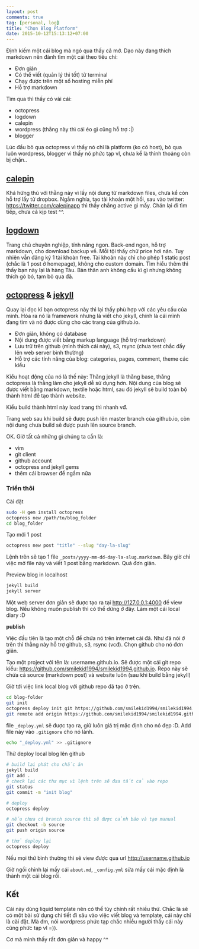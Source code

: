 ```yaml
---
layout: post
comments: true
tag: [personal, log]
title: "Chọn Blog Platform"
date: 2015-10-12T15:13:12+07:00
---
```


Định kiếm một cái blog mà ngó qua thấy cả mớ. Dạo này đang thích
markdown nên đành tìm một cái theo tiêu chí:

* Đơn giản
* Có thể viết (quản lý thì tốt) từ terminal
* Chạy được trên một số hosting miễn phí
* Hỗ trợ markdown

Tìm qua thì thấy có vài cái:

* octopress
* logdown
* calepin
* wordpress (thằng này thì cái éo gì cũng hỗ trợ :|)
* blogger

Lúc đầu bỏ qua octopress vì thấy nó chỉ là platform (ko có host), bỏ qua
luôn wordpress, blogger vì thấy nó phức tạp vl, chưa kể là thỉnh thoảng
còn bị chặn..

## [calepin](http://calepin.co/)

Khá hứng thú với thằng này vì lấy nội dung từ markdown files, chưa kể
còn hỗ trợ lấy từ dropbox.
Ngắm nghía, tạo tài khoản một hồi, sau vào twitter:
https://twitter.com/calepinapp thì thấy chẳng active gì mấy. Chán lại đi
tìm tiếp, chưa cả kịp test ^^.

## [logdown](http://logdown.com)

Trang chủ chuyên nghiệp, tính năng ngon. Back-end ngon, hỗ trợ markdown,
cho download backup về. Mỗi tội thấy chữ price hơi nản.
Tuy nhiên vẫn đăng ký 1 tài khoàn free. Tài khoản này chỉ cho phép 1
static post (chắc là 1 post ở homepage), không cho custom domain. Tìm
hiểu thêm thì thấy bạn này lại là hàng Tàu. Bản thân anh không cầu kì gì
nhưng không thích gò bó, tạm bỏ qua đã.

## [octopress](https://github.com/octopress/octopress) & [jekyll](https://github.com/jekyll/jekyll)

Quay lại đọc kĩ bạn octopress này thì lại thấy phù hợp với các yêu cầu của mình.
Hóa ra nó là framework nhưng là viết cho jekyll, chính là cái mình đang
tìm và nó được dùng cho các trang của github.io.

* Đơn giản, không có database
* Nội dung được viết bằng markup language (hỗ trợ markdown)
* Lưu trữ trên github (mình thích cái này), s3, rsync (chưa test chắc
đẩy lên web server bình thường)
* Hỗ trợ các tính năng của blog: categories, pages, comment, theme các kiểu

Kiểu hoạt động của nó là thế này: Thằng jekyll là thằng base, thằng
octopress là thằng làm cho jekyll dễ sử dụng hơn. Nội dung của blog sẽ
được viết bằng markdown, textile hoặc html, sau đó jekyll sẽ build toàn
bộ thành html để tạo thành website.

Kiểu build thành html này load trang thì nhanh vđ.

Trang web sau khi build sẽ được push lên master branch của github.io,
còn nội dung chưa build sẽ được push lên source branch.

OK. Giờ tất cả những gì chúng ta cần là:

* vim
* git client
* github account
* octopress and jekyll gems
* thêm cái browser để ngắm nữa

### Triển thôi

Cài đặt

``` bash
sudo -H gem install octopress
octopress new /path/to/blog_folder
cd blog_folder
```

Tạo mới 1 post

``` bash
octopress new post "title" --slug "day-la-slug"
```

Lệnh trên sẽ tạo 1 file `_posts/yyyy-mm-dd-day-la-slug.markdown`. Bây
giờ chỉ việc mở file này và viết 1 post bằng markdown.
Quá đơn giản.

Preview blog in localhost

``` bash
jekyll build
jekyll server
```

Một web server đơn giản sẽ được tạo ra tại <http://127.0.0.1:4000> để view blog. Nếu không muốn
publish thì có thể dừng ở đây. Làm một cái local diary :D

**publish**

Việc đầu tiên là tạo một chỗ để chứa nó trên internet cái đã. Như đã nói
ở trên thì thằng này hỗ trợ github, s3, rsync (vcđ). Chọn github cho nó
đơn giản.

Tạo một project với tên là: username.github.io. Sẽ được một cái git repo
kiểu: <https://github.com/smilekid1994/smilekid1994.github.io>. Repo này
sẽ chứa cả source (markdown post) và website luôn (sau khi build bằng
jekyll)

Giờ tới việc link local blog với github repo đã tạo ở trên.

``` bash
cd blog-folder
git init
octopress deploy init git https://github.com/smilekid1994/smilekid1994.github.io
git remote add origin https://github.com/smilekid1994/smilekid1994.github.io
```

file `_deploy.yml` sẽ được tạo ra, giữ luôn giá trị mặc định cho nó đẹp
:D. Add file này vào `.gitignore` cho nó lành.

``` bash
echo "_deploy.yml" >> .gitignore
```

Thử deploy local blog lên github

``` bash
# build lại phát cho chắc ăn
jekyll build
git add .
# check lại các thư mục vì lệnh trên sẽ đưa tất cả vào repo
git status
git commit -m "init blog"

# deploy
octopress deploy

# nếu chưa có branch source thì sẽ được cảnh báo và tạo manual
git checkout -b source
git push origin source

# thử deploy lại
octopress deploy
```

Nếu mọi thứ bình thường thì sẽ view được qua url
<http://username.github.io>

Giờ ngồi chỉnh lại mấy cái `about.md`, `_config.yml` sửa mấy cái mặc định
là thành một cái blog rồi.

## Kết

Cái này dùng liquid template nên có thể tùy chỉnh rất nhiều thứ. Chắc là
sẽ có một bài sử dụng chi tiết đi sâu vào việc viết blog và template,
cái này chỉ là cài đặt. Mà đm, nói wordpress phức tạp chắc nhiều người
thấy cái này cũng phức tạp vl =)).

Cơ mà mình thấy rất đơn giản và happy ^^
